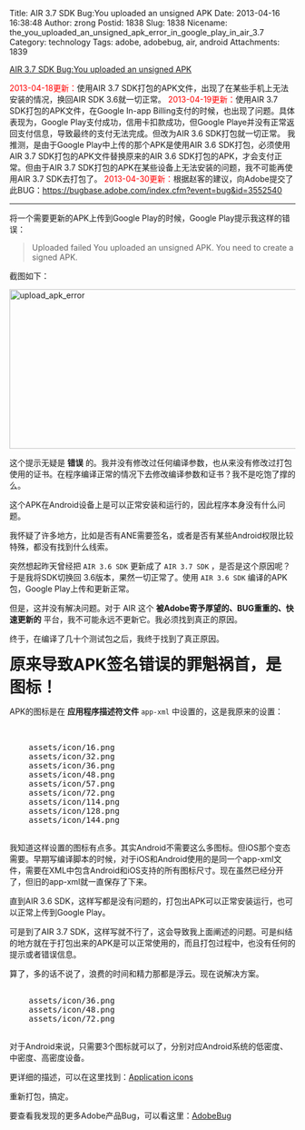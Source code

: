 Title: AIR 3.7 SDK Bug:You uploaded an unsigned APK
Date: 2013-04-16 16:38:48
Author: zrong
Postid: 1838
Slug: 1838
Nicename: the_you_uploaded_an_unsigned_apk_error_in_google_play_in_air_3.7
Category: technology
Tags: adobe, adobebug, air, android
Attachments: 1839

[AIR 3.7 SDK Bug:You uploaded an unsigned APK](http://zengrong.net/post/1838.htm)

<span style="color:red;">2013-04-18更新：</span>使用AIR 3.7 SDK打包的APK文件，出现了在某些手机上无法安装的情况，换回AIR SDK 3.6就一切正常。
<span style="color:red;">2013-04-19更新：</span>使用AIR 3.7 SDK打包的APK文件，在Google In-app Billing支付的时候，也出现了问题。具体表现为，Google Play支付成功，信用卡扣款成功，但Google Playe并没有正常返回支付信息，导致最终的支付无法完成。但改为AIR 3.6 SDK打包就一切正常。
我推测，是由于Google Play中上传的那个APK是使用AIR 3.6 SDK打包，必须使用AIR 3.7 SDK打包的APK文件替换原来的AIR 3.6 SDK打包的APK，才会支付正常。但由于AIR 3.7 SDK打包的APK在某些设备上无法安装的问题，我不可能再使用AIR 3.7 SDK去打包了。
<span style="color:red;">2013-04-30更新：</span>根据赵客的建议，向Adobe提交了此BUG：<https://bugbase.adobe.com/index.cfm?event=bug&id=3552540>

<hr>
将一个需要更新的APK上传到Google Play的时候，Google Play提示我这样的错误：

>Uploaded failed
>You uploaded an unsigned APK. You need to create a signed APK.

截图如下：

<img src="/wp-content/uploads/2013/04/upload_apk.png" alt="upload_apk_error" width="612" height="281" class="aligncenter size-full wp-image-1839" />

这个提示无疑是 **错误** 的。我并没有修改过任何编译参数，也从来没有修改过打包使用的证书。在程序编译正常的情况下去修改编译参数和证书？我不是吃饱了撑的么。

这个APK在Android设备上是可以正常安装和运行的，因此程序本身没有什么问题。

我怀疑了许多地方，比如是否有ANE需要签名，或者是否有某些Android权限比较特殊，都没有找到什么线索。
<!--more-->
突然想起昨天曾经把 `AIR 3.6 SDK` 更新成了 `AIR 3.7 SDK` ，是否是这个原因呢？于是我将SDK切换回 3.6版本，果然一切正常了。使用 `AIR 3.6 SDK` 编译的APK包，Google Play上传和更新正常。

但是，这并没有解决问题。对于 AIR 这个 **被Adobe寄予厚望的、BUG重重的、快速更新的** 平台，我不可能永远不更新它。我必须找到真正的原因。

终于，在编译了几十个测试包之后，我终于找到了真正原因。

<span style="font-size:28px;font-weight:bold;">原来导致APK签名错误的罪魁祸首，是图标！</span>

APK的图标是在 **应用程序描述符文件** `app-xml` 中设置的，这是我原来的设置：

<pre lang="XML">
<!-- 此内容是AIR 的应用程序描述符文件的一部分 -->
<icon>
	<image16x16>assets/icon/16.png</image16x16>
	<image32x32>assets/icon/32.png</image32x32>
	<image36x36>assets/icon/36.png</image36x36>
	<image48x48>assets/icon/48.png</image48x48>
	<image57x57>assets/icon/57.png</image57x57>
	<image72x72>assets/icon/72.png</image72x72>
	<image114x114>assets/icon/114.png</image114x114>
	<image128x128>assets/icon/128.png</image128x128>
	<image144x144>assets/icon/144.png</image144x144>
</icon>
</pre>

我知道这样设置的图标有点多。其实Android不需要这么多图标。但iOS那个变态需要。早期写编译脚本的时候，对于iOS和Android使用的是同一个app-xml文件，需要在XML中包含Android和iOS支持的所有图标尺寸。现在虽然已经分开了，但旧的app-xml就一直保存了下来。

直到AIR 3.6 SDK，这样写都是没有问题的，打包出APK可以正常安装运行，也可以正常上传到Google Play。

可是到了AIR 3.7 SDK，这样写就不行了，这会导致我上面阐述的问题。可是纠结的地方就在于打包出来的APK是可以正常使用的，而且打包过程中，也没有任何的提示或者错误信息。

算了，多的话不说了，浪费的时间和精力那都是浮云。现在说解决方案。

<pre lang="XML">
<icon>
	<image36x36>assets/icon/36.png</image36x36>
	<image48x48>assets/icon/48.png</image48x48>
	<image72x72>assets/icon/72.png</image72x72>
</icon>
</pre>

对于Android来说，只需要3个图标就可以了，分别对应Android系统的低密度、中密度、高密度设备。

更详细的描述，可以在这里找到：[Application icons](http://help.adobe.com/en_US/air/build/WS901d38e593cd1bac1e63e3d129907d2886-8000.html)

重新打包，搞定。

要查看我发现的更多Adobe产品Bug，可以看这里：[AdobeBug](http://zengrong.net/post/tag/AdobeBug)
